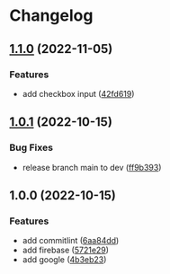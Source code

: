 # Changelog

## [1.1.0](https://github.com/Pdut89/nameless-next-web/compare/v1.0.1...v1.1.0) (2022-11-05)


### Features

* add checkbox input ([42fd619](https://github.com/Pdut89/nameless-next-web/commit/42fd61968d76498d156eb4b29839fc4fe6d658bd))

## [1.0.1](https://github.com/Pdut89/nameless-next-web/compare/v1.0.0...v1.0.1) (2022-10-15)


### Bug Fixes

* release branch main to dev ([ff9b393](https://github.com/Pdut89/nameless-next-web/commit/ff9b393af249071f5e671ebb1075d262148bedeb))

## 1.0.0 (2022-10-15)


### Features

* add commitlint ([6aa84dd](https://github.com/Pdut89/nameless-next-web/commit/6aa84ddabd16bbf1c469d559fc23174e1bda9eb7))
* add firebase ([5721e29](https://github.com/Pdut89/nameless-next-web/commit/5721e29c2e08e6961bfddb2780f6ecc96a049d4a))
* add google ([4b3eb23](https://github.com/Pdut89/nameless-next-web/commit/4b3eb23480ba7a05c66132fe4c0a0532115c298e))
